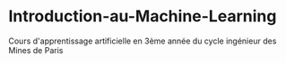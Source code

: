 # Introduction-au-Machine-Learning
Cours d'apprentissage artificielle en 3ème année du cycle ingénieur des Mines de Paris
